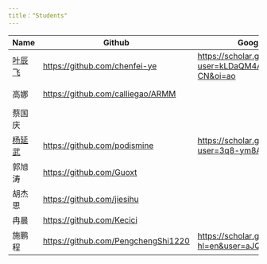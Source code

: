 ```yaml
---
title："Students"
---
```


|  Name  | Github  | Google Scholar|ORCID|
|  ----  | ----  |----|----|
| [叶辰飞](https://chenfei-ye.github.io) | https://github.com/chenfei-ye |https://scholar.google.com/citations?user=kLDaQM4AAAAJ&hl=zh-CN&oi=ao| |
| 高娜 | https://github.com/calliegao/ARMM |  |https://orcid.org/0000-0001-8516-9777|
| 蔡国庆 | | |https://orcid.org/0000-0001-8516-9777|
| [杨延武](https://podismine.github.io) |https://github.com/podismine |https://scholar.google.com/citations?user=3q8-ym8AAAAJ&hl=zh-CN|https://orcid.org/0000-0002-7547-4580|
| 郭旭涛 |https://github.com/Guoxt| | |
| 胡杰思 |https://github.com/jiesihu| | |
| 冉晨|https://github.com/Kecici| | |
| 施鹏程|https://github.com/PengchengShi1220|https://scholar.google.com/citations?hl=en&user=aJQOvncAAAAJ| |
